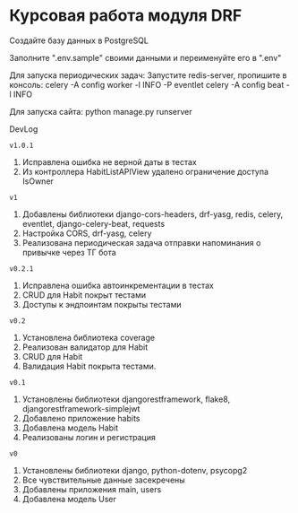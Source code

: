 # Курсовая работа модуля DRF

Создайте базу данных в PostgreSQL

Заполните ".env.sample" своими данными и переименуйте его в ".env"

Для запуска периодических задач:
Запустите redis-server, пропишите в консоль: 
celery -A config worker -l INFO -P eventlet
celery -A config beat -l INFO

Для запуска сайта: python manage.py runserver

DevLog

`v1.0.1`
1. Исправлена ошибка не верной даты в тестах
2. Из контроллера HabitListAPIView удалено ограничение доступа IsOwner

`v1`
1. Добавлены библиотеки django-cors-headers, drf-yasg, redis, celery, eventlet, django-celery-beat, requests
2. Настройка CORS, drf-yasg, celery
3. Реализована периодическая задача отправки напоминания о привычке через ТГ бота

`v0.2.1`
1. Исправлена ошибка автоинкрементации в тестах
2. CRUD для Habit покрыт тестами
3. Доступы к эндпоинтам покрыты тестами

`v0.2`
1. Установлена библиотека coverage
2. Реализован валидатор для Habit
3. CRUD для Habit
4. Валидация Habit покрыта тестами.

`v0.1`
1. Установлены библиотеки djangorestframework, flake8, djangorestframework-simplejwt
2. Добавлено приложение habits
3. Добавлена модель Habit
4. Реализованы логин и регистрация

`v0`
1. Установлены библиотеки django, python-dotenv, psycopg2
2. Все чувствительные данные засекречены
3. Добавлены приложения main, users
4. Добавлена модель User
